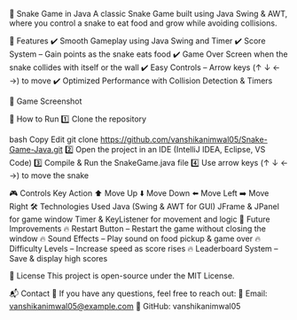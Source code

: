 🐍 Snake Game in Java
A classic Snake Game built using Java Swing & AWT, where you control a snake to eat food and grow while avoiding collisions.


📌 Features
✔️ Smooth Gameplay using Java Swing and Timer
✔️ Score System – Gain points as the snake eats food
✔️ Game Over Screen when the snake collides with itself or the wall
✔️ Easy Controls – Arrow keys (↑ ↓ ← →) to move
✔️ Optimized Performance with Collision Detection & Timers

📸 Game Screenshot

🚀 How to Run
1️⃣ Clone the repository

bash
Copy
Edit
git clone https://github.com/vanshikanimwal05/Snake-Game-Java.git
2️⃣ Open the project in an IDE (IntelliJ IDEA, Eclipse, VS Code)
3️⃣ Compile & Run the SnakeGame.java file
4️⃣ Use arrow keys (↑ ↓ ← →) to move the snake

🎮 Controls
Key	Action
⬆️	Move Up
⬇️	Move Down
⬅️	Move Left
➡️	Move Right
🛠️ Technologies Used
Java (Swing & AWT for GUI)
JFrame & JPanel for game window
Timer & KeyListener for movement and logic
📌 Future Improvements
🔥 Restart Button – Restart the game without closing the window
🔥 Sound Effects – Play sound on food pickup & game over
🔥 Difficulty Levels – Increase speed as score rises
🔥 Leaderboard System – Save & display high scores

📜 License
This project is open-source under the MIT License.

📬 Contact
💬 If you have any questions, feel free to reach out:
📧 Email: vanshikanimwal05@example.com
🐍 GitHub: vanshikanimwal05

